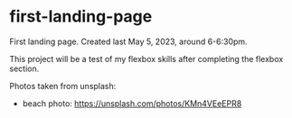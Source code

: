 # first-landing-page

First landing page. Created last May 5, 2023, around 6-6:30pm.

This project will be a test of my flexbox skills after completing the flexbox section.

Photos taken from unsplash:

- beach photo: https://unsplash.com/photos/KMn4VEeEPR8